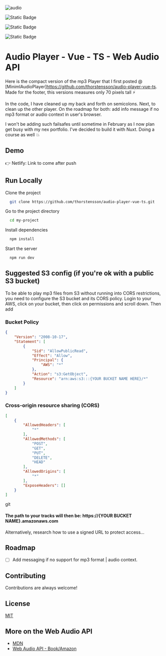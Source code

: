 ![audio](https://github.com/user-attachments/assets/b285b6ff-40d8-4535-a8ca-6790f9344c17)

![Static Badge](https://img.shields.io/badge/Vue-3.5.13-green) 

![Static Badge](https://img.shields.io/badge/Typescript-5.6.3-navy)

![Static Badge](https://img.shields.io/badge/Composition%20API-orange)

# Audio Player - Vue - TS - Web Audio API

Here is the compact version of the mp3 Player that I first posted @ [MinimlAudioPlayer]https://github.com/thorstensson/audio-player-vue-ts. Made for the footer, this versions measures only 70 pixels tall :zap:

In the code, I have cleaned up my back and forth on semicolons. Next, to clean up the other player.
On the roadmap for both: add info message if no mp3 format or audio context in user's browser.

I won't be adding such failsafes until sometime in February as I now plan get busy with my nex portfolio.
I've decided to build it with Nuxt. Doing a course as well :collision:

## Demo

👉 Netlify: Link to come after push

## Run Locally

Clone the project

```bash
  git clone https://github.com/thorstensson/audio-player-vue-ts.git
```

Go to the project directory

```bash
  cd my-project
```

Install dependencies

```bash
  npm install
```

Start the server

```bash
  npm run dev
```
## Suggested S3 config (if you're ok with a public S3 bucket)

To be able to play mp3 files from S3 without running into CORS restrictions, you need to configure the S3 bucket and its CORS policy. Login to your AWS, click on your bucket, then click on permissions and scroll down. Then add

### Bucket Policy
```json
{
    "Version": "2008-10-17",
    "Statement": [
        {
            "Sid": "AllowPublicRead",
            "Effect": "Allow",
            "Principal": {
                "AWS": "*"
            },
            "Action": "s3:GetObject",
            "Resource": "arn:aws:s3:::{YOUR BUCKET NAME HERE}/*"
        }
    ]
}
```

### Cross-origin resource sharing (CORS)
```json
[
    {
        "AllowedHeaders": [
            "*"
        ],
        "AllowedMethods": [
            "POST",
            "GET",
            "PUT",
            "DELETE",
            "HEAD"
        ],
        "AllowedOrigins": [
            "*"
        ],
        "ExposeHeaders": []
    }
]
```
git 
#### The path to your tracks will then be: https://{YOUR BUCKET NAME}.amazonaws.com 

Alternatively, research how to use a signed URL to protect access...

## Roadmap
- [ ] Add messaging if no support for mp3 format | audio context.

## Contributing

Contributions are always welcome!

## License

[MIT](https://choosealicense.com/licenses/mit/)

## More on the Web Audio API

 - [MDN](https://developer.mozilla.org/en-US/docs/Web/API/Web_Audio_API/Visualizations_with_Web_Audio_API)
 - [Web Audio API - Book/Amazon](https://www.amazon.com/Web-Audio-API-Advanced-Interactive/dp/1449332684)


